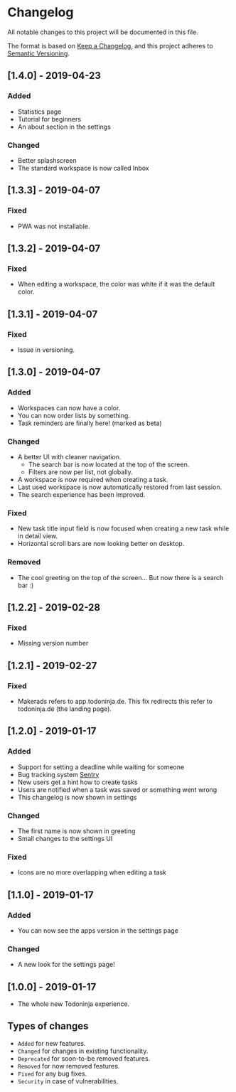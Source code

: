 # Changelog
All notable changes to this project will be documented in this file.

The format is based on [Keep a Changelog](https://keepachangelog.com/en/1.0.0/),
and this project adheres to [Semantic Versioning](https://semver.org/spec/v2.0.0.html).

## [1.4.0] - 2019-04-23
### Added
 - Statistics page
 - Tutorial for beginners
 - An about section in the settings
### Changed
 - Better splashscreen
 - The standard workspace is now called Inbox

## [1.3.3] - 2019-04-07
### Fixed
 - PWA was not installable.

## [1.3.2] - 2019-04-07
### Fixed
 - When editing a workspace, the color was white if it was the default color.

## [1.3.1] - 2019-04-07
### Fixed
 - Issue in versioning.

## [1.3.0] - 2019-04-07
### Added
 - Workspaces can now have a color.
 - You can now order lists by something.
 - Task reminders are finally here! (marked as beta)
### Changed
 - A better UI with cleaner navigation.
   - The search bar is now located at the top of the screen.
   - Filters are now per list, not globally.
 - A workspace is now required when creating a task.
 - Last used workspace is now automatically restored from last session.
 - The search experience has been improved.
### Fixed
 - New task title input field is now focused when creating a new task while in detail view.
 - Horizontal scroll bars are now looking better on desktop.
### Removed
 - The cool greeting on the top of the screen... But now there is a search bar :)

## [1.2.2] - 2019-02-28
### Fixed
 - Missing version number

## [1.2.1] - 2019-02-27
### Fixed
 - Makerads refers to app.todoninja.de. This fix redirects this refer to todoninja.de (the landing page).

## [1.2.0] - 2019-01-17
### Added
 - Support for setting a deadline while waiting for someone
 - Bug tracking system [Sentry](https://sentry.io)
 - New users get a hint how to create tasks
 - Users are notified when a task was saved or something went wrong
 - This changelog is now shown in settings
 
### Changed
 - The first name is now shown in greeting
 - Small changes to the settings UI

### Fixed
 - Icons are no more overlapping when editing a task

## [1.1.0] - 2019-01-17
### Added
 - You can now see the apps version in the settings page
### Changed
 - A new look for the settings page!

## [1.0.0] - 2019-01-17
 - The whole new Todoninja experience.

## Types of changes
 - `Added` for new features.
 - `Changed` for changes in existing functionality.
 - `Deprecated` for soon-to-be removed features.
 - `Removed` for now removed features.
 - `Fixed` for any bug fixes.
 - `Security` in case of vulnerabilities.
